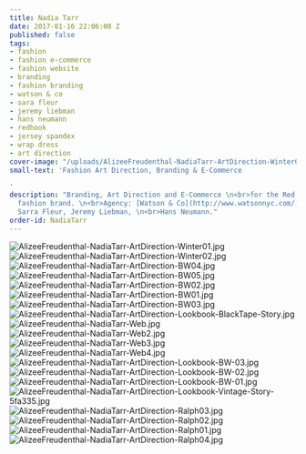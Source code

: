 ```yaml
---
title: Nadia Tarr
date: 2017-01-16 22:06:00 Z
published: false
tags:
- fashion
- fashion e-commerce
- fashion website
- branding
- fashion branding
- watson & co
- sara fleur
- jeremy liebman
- hans neumann
- redhook
- jersey spandex
- wrap dress
- art direction
cover-image: "/uploads/AlizeeFreudenthal-NadiaTarr-ArtDirection-Winter01-COVER-2b98be.jpg"
small-text: 'Fashion Art Direction, Branding & E-Commerce

'
description: "Branding, Art Direction and E-Commerce \n<br>for the Red Hook based
  fashion brand. \n<br>Agency: [Watson & Co](http://www.watsonnyc.com/).\n<br>Photography:
  Sarra Fleur, Jeremy Liebman, \n<br>Hans Neumann."
order-id: NadiaTarr
---
```


![AlizeeFreudenthal-NadiaTarr-ArtDirection-Winter01.jpg](/uploads/AlizeeFreudenthal-NadiaTarr-ArtDirection-Winter01.jpg)![AlizeeFreudenthal-NadiaTarr-ArtDirection-Winter02.jpg](/uploads/AlizeeFreudenthal-NadiaTarr-ArtDirection-Winter02.jpg)![AlizeeFreudenthal-NadiaTarr-ArtDirection-BW04.jpg](/uploads/AlizeeFreudenthal-NadiaTarr-ArtDirection-BW04.jpg)![AlizeeFreudenthal-NadiaTarr-ArtDirection-BW05.jpg](/uploads/AlizeeFreudenthal-NadiaTarr-ArtDirection-BW05.jpg)![AlizeeFreudenthal-NadiaTarr-ArtDirection-BW02.jpg](/uploads/AlizeeFreudenthal-NadiaTarr-ArtDirection-BW02.jpg)![AlizeeFreudenthal-NadiaTarr-ArtDirection-BW01.jpg](/uploads/AlizeeFreudenthal-NadiaTarr-ArtDirection-BW01.jpg)![AlizeeFreudenthal-NadiaTarr-ArtDirection-BW03.jpg](/uploads/AlizeeFreudenthal-NadiaTarr-ArtDirection-BW03.jpg)![AlizeeFreudenthal-NadiaTarr-ArtDirection-Lookbook-BlackTape-Story.jpg](/uploads/AlizeeFreudenthal-NadiaTarr-ArtDirection-Lookbook-BlackTape-Story.jpg)
![AlizeeFreudenthal-NadiaTarr-Web.jpg](/uploads/AlizeeFreudenthal-NadiaTarr-Web.jpg)![AlizeeFreudenthal-NadiaTarr-Web2.jpg](/uploads/AlizeeFreudenthal-NadiaTarr-Web2.jpg)![AlizeeFreudenthal-NadiaTarr-Web3.jpg](/uploads/AlizeeFreudenthal-NadiaTarr-Web3.jpg)![AlizeeFreudenthal-NadiaTarr-Web4.jpg](/uploads/AlizeeFreudenthal-NadiaTarr-Web4.jpg)![AlizeeFreudenthal-NadiaTarr-ArtDirection-Lookbook-BW-03.jpg](/uploads/AlizeeFreudenthal-NadiaTarr-ArtDirection-Lookbook-BW-03.jpg)![AlizeeFreudenthal-NadiaTarr-ArtDirection-Lookbook-BW-02.jpg](/uploads/AlizeeFreudenthal-NadiaTarr-ArtDirection-Lookbook-BW-02.jpg)![AlizeeFreudenthal-NadiaTarr-ArtDirection-Lookbook-BW-01.jpg](/uploads/AlizeeFreudenthal-NadiaTarr-ArtDirection-Lookbook-BW-01.jpg)![AlizeeFreudenthal-NadiaTarr-ArtDirection-Lookbook-Vintage-Story-5fa335.jpg](/uploads/AlizeeFreudenthal-NadiaTarr-ArtDirection-Lookbook-Vintage-Story-5fa335.jpg)![AlizeeFreudenthal-NadiaTarr-ArtDirection-Ralph03.jpg](/uploads/AlizeeFreudenthal-NadiaTarr-ArtDirection-Ralph03.jpg)![AlizeeFreudenthal-NadiaTarr-ArtDirection-Ralph02.jpg](/uploads/AlizeeFreudenthal-NadiaTarr-ArtDirection-Ralph02.jpg)![AlizeeFreudenthal-NadiaTarr-ArtDirection-Ralph01.jpg](/uploads/AlizeeFreudenthal-NadiaTarr-ArtDirection-Ralph01.jpg)![AlizeeFreudenthal-NadiaTarr-ArtDirection-Ralph04.jpg](/uploads/AlizeeFreudenthal-NadiaTarr-ArtDirection-Ralph04.jpg)
